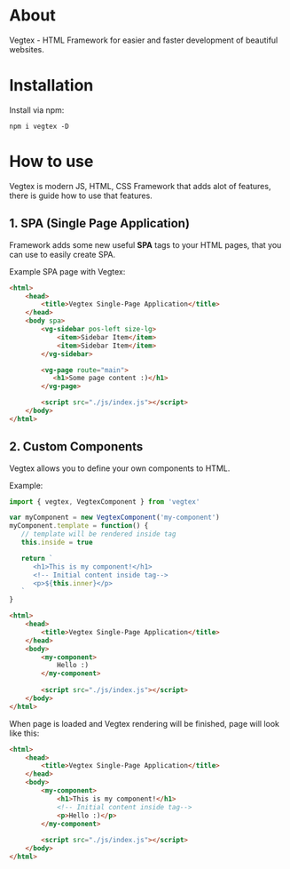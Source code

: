 # About
Vegtex - HTML Framework for easier and faster development of beautiful websites.

# Installation
Install via npm:
```
npm i vegtex -D
```

# How to use
Vegtex is modern JS, HTML, CSS Framework that adds alot of 
features, there is guide how to use that features.

## 1. SPA (Single Page Application)
Framework adds some new useful **SPA** tags to your HTML pages, 
that you can use to easily create SPA.

Example SPA page with Vegtex:
```html
<html>
    <head>
        <title>Vegtex Single-Page Application</title>
    </head>
    <body spa>
        <vg-sidebar pos-left size-lg>
            <item>Sidebar Item</item>
            <item>Sidebar Item</item>
        </vg-sidebar>

        <vg-page route="main">
           <h1>Some page content :)</h1>
        </vg-page>

        <script src="./js/index.js"></script>
    </body>
</html>
```

## 2. Custom Components
Vegtex allows you to define your own components to HTML.

Example:
```js
import { vegtex, VegtexComponent } from 'vegtex'

var myComponent = new VegtexComponent('my-component')
myComponent.template = function() {
   // template will be rendered inside tag
   this.inside = true

   return `
      <h1>This is my component!</h1>
      <!-- Initial content inside tag-->
      <p>${this.inner}</p>
   `
} 
```
```html
<html>
    <head>
        <title>Vegtex Single-Page Application</title>
    </head>
    <body>
        <my-component>
            Hello :) 
        </my-component>
        
        <script src="./js/index.js"></script>
    </body>
</html>
```
When page is loaded and Vegtex rendering will be finished, page will look like this:
```html
<html>
    <head>
        <title>Vegtex Single-Page Application</title>
    </head>
    <body>
        <my-component>
            <h1>This is my component!</h1>
            <!-- Initial content inside tag-->
            <p>Hello :)</p>
        </my-component>
        
        <script src="./js/index.js"></script>
    </body>
</html>
```
